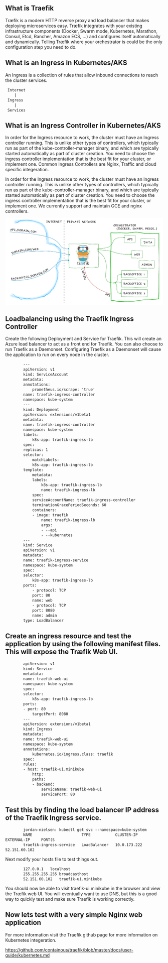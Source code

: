 ## What is Traefik

Træfik is a modern HTTP reverse proxy and load balancer that makes deploying microservices easy. Træfik integrates with your existing infrastructure components (Docker, Swarm mode, Kubernetes, Marathon, Consul, Etcd, Rancher, Amazon ECS, ...) and configures itself automatically and dynamically. Telling Træfik where your orchestrator is could be the only configuration step you need to do.

## What is an Ingress in Kubernetes/AKS

An Ingress is a collection of rules that allow inbound connections to reach the cluster services.

     Internet
        |
     Ingress
        |
     Services

## What is an Ingress Controller in Kubernetes/AKS

In order for the Ingress resource to work, the cluster must have an Ingress controller running. This is unlike other types of controllers, which typically run as part of the kube-controller-manager binary, and which are typically started automatically as part of cluster creation. You need to choose the ingress controller implementation that is the best fit for your cluster, or implement one. Common Ingress Controllers are Nginx, Traffic and cloud specific integeration. 

In order for the Ingress resource to work, the cluster must have an Ingress controller running. This is unlike other types of controllers, which typically run as part of the kube-controller-manager binary, and which are typically started automatically as part of cluster creation. You need to choose the ingress controller implementation that is the best fit for your cluster, or implement one. We currently support and maintain GCE and nginx controllers.


![](2018-05-03-16-30-51.png)


## Loadbalancing using the Traefik Ingress Controller

Create the following Deployment and Service for Traefik. This will create an Azure load balancer to act as a front end for Traefik. 
You can also choose to run Traefik as a Daemonset. Configuring Traefik as a Daemonset will cause the application to run on every
node in the cluster.


            ---
            apiVersion: v1
            kind: ServiceAccount
            metadata:
            annotations:
                prometheus.io/scrape: 'true'
            name: traefik-ingress-controller
            namespace: kube-system
            ---
            kind: Deployment
            apiVersion: extensions/v1beta1
            metadata:
            name: traefik-ingress-controller
            namespace: kube-system
            labels:
                k8s-app: traefik-ingress-lb
            spec:
            replicas: 1
            selector:
                matchLabels:
                k8s-app: traefik-ingress-lb
            template:
                metadata:
                labels:
                    k8s-app: traefik-ingress-lb
                    name: traefik-ingress-lb
                spec:
                serviceAccountName: traefik-ingress-controller
                terminationGracePeriodSeconds: 60
                containers:
                - image: traefik
                    name: traefik-ingress-lb
                    args:
                    - --api
                    - --kubernetes
            ---
            kind: Service
            apiVersion: v1
            metadata:
            name: traefik-ingress-service
            namespace: kube-system
            spec:
            selector:
                k8s-app: traefik-ingress-lb
            ports:
                - protocol: TCP
                port: 80
                name: web
                - protocol: TCP
                port: 8080
                name: admin
            type: LoadBalancer


## Create an ingress resource and test the application by using the following manifest files. This will expose the Træfik Web UI.


            apiVersion: v1
            kind: Service
            metadata:
            name: traefik-web-ui
            namespace: kube-system
            spec:
            selector:
                k8s-app: traefik-ingress-lb
            ports:
            - port: 80
                targetPort: 8080
            ---
            apiVersion: extensions/v1beta1
            kind: Ingress
            metadata:
            name: traefik-web-ui
            namespace: kube-system
            annotations:
                kubernetes.io/ingress.class: traefik
            spec:
            rules:
            - host: traefik-ui.minikube
                http:
                paths:
                - backend:
                    serviceName: traefik-web-ui
                    servicePort: 80


## Test this by finding the load balancer IP address of the Traefik Ingress service. 

            jordan-nielsen: kubectl get svc --namespace=kube-system
            NAME                      TYPE           CLUSTER-IP     EXTERNAL-IP     PORT(S
            traefik-ingress-service   LoadBalancer   10.0.173.222   52.151.60.102 

Next modify your hosts file to test things out.

            127.0.0.1	localhost
            255.255.255.255	broadcasthost
            52.151.60.102   traefik-ui.minikube

You should now be able to visit traefik-ui.minikube in the browser and view the Træfik web UI. 
You will eventually want to use DNS, but this is a good way to quickly test and make sure Traefik is working correctly. 

## Now lets test with a very simple Nginx web application

For more information visit the Traefik github page for more information on Kubernetes integeration. 

https://github.com/containous/traefik/blob/master/docs/user-guide/kubernetes.md

